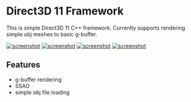 # Direct3D 11 Framework #
This is simple Direct3D 11 C++ framework. Currently supports rendering simple obj meshes to basic g-buffer.
 
[![screenshot](http://i.imgur.com/6kduivPm.png)](http://i.imgur.com/6kduivP.png)
[![screenshot](http://i.imgur.com/SPQdGRsm.png)](http://i.imgur.com/SPQdGRs.png)
[![screenshot](http://i.imgur.com/0pYyTkBm.png)](http://i.imgur.com/0pYyTkB.png)
[![screenshot](http://i.imgur.com/qHrmCpMm.png)](http://i.imgur.com/qHrmCpM.png)

## Features ##
* g-buffer rendering
* SSAO
* simple obj file loading